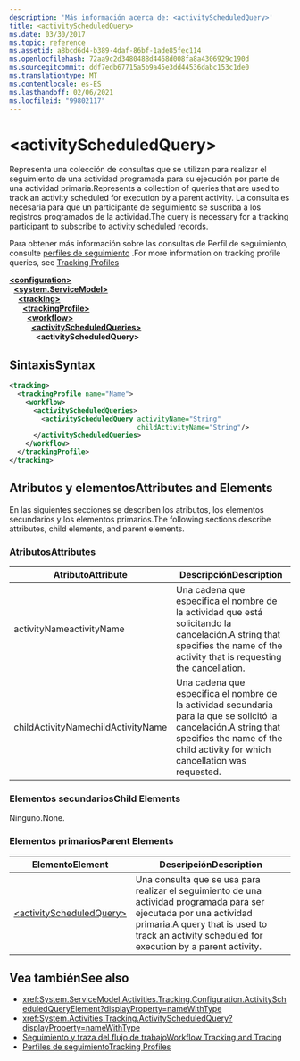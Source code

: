 ```yaml
---
description: 'Más información acerca de: <activityScheduledQuery>'
title: <activityScheduledQuery>
ms.date: 03/30/2017
ms.topic: reference
ms.assetid: a8bcd6d4-b389-4daf-86bf-1ade85fec114
ms.openlocfilehash: 72aa9c2d3480488d4468d008fa8a4306929c190d
ms.sourcegitcommit: ddf7edb67715a5b9a45e3dd44536dabc153c1de0
ms.translationtype: MT
ms.contentlocale: es-ES
ms.lasthandoff: 02/06/2021
ms.locfileid: "99802117"
---
```

# \<activityScheduledQuery>

<span data-ttu-id="e44cd-102">Representa una colección de consultas que se utilizan para realizar el seguimiento de una actividad programada para su ejecución por parte de una actividad primaria.</span><span class="sxs-lookup"><span data-stu-id="e44cd-102">Represents a collection of queries that are used to track an activity scheduled for execution by a parent activity.</span></span> <span data-ttu-id="e44cd-103">La consulta es necesaria para que un participante de seguimiento se suscriba a los registros programados de la actividad.</span><span class="sxs-lookup"><span data-stu-id="e44cd-103">The query is necessary for a tracking participant to subscribe to activity scheduled records.</span></span>  
  
 <span data-ttu-id="e44cd-104">Para obtener más información sobre las consultas de Perfil de seguimiento, consulte [perfiles de seguimiento](../../../windows-workflow-foundation/tracking-profiles.md) .</span><span class="sxs-lookup"><span data-stu-id="e44cd-104">For more information on tracking profile queries, see [Tracking Profiles](../../../windows-workflow-foundation/tracking-profiles.md)</span></span>  
  
[**\<configuration>**](../configuration-element.md)\
&nbsp;&nbsp;[**\<system.ServiceModel>**](system-servicemodel-of-workflow.md)\
&nbsp;&nbsp;&nbsp;&nbsp;[**\<tracking>**](tracking.md)\
&nbsp;&nbsp;&nbsp;&nbsp;&nbsp;&nbsp;[**\<trackingProfile>**](trackingprofile.md)\
&nbsp;&nbsp;&nbsp;&nbsp;&nbsp;&nbsp;&nbsp;&nbsp;[**\<workflow>**](workflow.md)\
&nbsp;&nbsp;&nbsp;&nbsp;&nbsp;&nbsp;&nbsp;&nbsp;&nbsp;&nbsp;[**\<activityScheduledQueries>**](activityscheduledqueries.md)\
&nbsp;&nbsp;&nbsp;&nbsp;&nbsp;&nbsp;&nbsp;&nbsp;&nbsp;&nbsp;&nbsp;&nbsp;**\<activityScheduledQuery>**  
  
## <a name="syntax"></a><span data-ttu-id="e44cd-105">Sintaxis</span><span class="sxs-lookup"><span data-stu-id="e44cd-105">Syntax</span></span>  
  
```xml
<tracking>
  <trackingProfile name="Name">
    <workflow>
      <activityScheduledQueries>
        <activityScheduledQuery activityName="String"
                                childActivityName="String"/>
      </activityScheduledQueries>
    </workflow>
  </trackingProfile>
</tracking>  
```  
  
## <a name="attributes-and-elements"></a><span data-ttu-id="e44cd-106">Atributos y elementos</span><span class="sxs-lookup"><span data-stu-id="e44cd-106">Attributes and Elements</span></span>  

 <span data-ttu-id="e44cd-107">En las siguientes secciones se describen los atributos, los elementos secundarios y los elementos primarios.</span><span class="sxs-lookup"><span data-stu-id="e44cd-107">The following sections describe attributes, child elements, and parent elements.</span></span>  
  
### <a name="attributes"></a><span data-ttu-id="e44cd-108">Atributos</span><span class="sxs-lookup"><span data-stu-id="e44cd-108">Attributes</span></span>  
  
|<span data-ttu-id="e44cd-109">Atributo</span><span class="sxs-lookup"><span data-stu-id="e44cd-109">Attribute</span></span>|<span data-ttu-id="e44cd-110">Descripción</span><span class="sxs-lookup"><span data-stu-id="e44cd-110">Description</span></span>|  
|---------------|-----------------|  
|<span data-ttu-id="e44cd-111">activityName</span><span class="sxs-lookup"><span data-stu-id="e44cd-111">activityName</span></span>|<span data-ttu-id="e44cd-112">Una cadena que especifica el nombre de la actividad que está solicitando la cancelación.</span><span class="sxs-lookup"><span data-stu-id="e44cd-112">A string that specifies the name of the activity that is requesting the cancellation.</span></span>|  
|<span data-ttu-id="e44cd-113">childActivityName</span><span class="sxs-lookup"><span data-stu-id="e44cd-113">childActivityName</span></span>|<span data-ttu-id="e44cd-114">Una cadena que especifica el nombre de la actividad secundaria para la que se solicitó la cancelación.</span><span class="sxs-lookup"><span data-stu-id="e44cd-114">A string that specifies the name of the child activity for which cancellation was requested.</span></span>|  
  
### <a name="child-elements"></a><span data-ttu-id="e44cd-115">Elementos secundarios</span><span class="sxs-lookup"><span data-stu-id="e44cd-115">Child Elements</span></span>  

 <span data-ttu-id="e44cd-116">Ninguno.</span><span class="sxs-lookup"><span data-stu-id="e44cd-116">None.</span></span>  
  
### <a name="parent-elements"></a><span data-ttu-id="e44cd-117">Elementos primarios</span><span class="sxs-lookup"><span data-stu-id="e44cd-117">Parent Elements</span></span>  
  
|<span data-ttu-id="e44cd-118">Elemento</span><span class="sxs-lookup"><span data-stu-id="e44cd-118">Element</span></span>|<span data-ttu-id="e44cd-119">Descripción</span><span class="sxs-lookup"><span data-stu-id="e44cd-119">Description</span></span>|  
|-------------|-----------------|  
|[\<activityScheduledQuery>](activityscheduledquery.md)|<span data-ttu-id="e44cd-120">Una consulta que se usa para realizar el seguimiento de una actividad programada para ser ejecutada por una actividad primaria.</span><span class="sxs-lookup"><span data-stu-id="e44cd-120">A query that is used to track an activity scheduled for execution by a parent activity.</span></span>|  
  
## <a name="see-also"></a><span data-ttu-id="e44cd-121">Vea también</span><span class="sxs-lookup"><span data-stu-id="e44cd-121">See also</span></span>

- <xref:System.ServiceModel.Activities.Tracking.Configuration.ActivityScheduledQueryElement?displayProperty=nameWithType>
- <xref:System.Activities.Tracking.ActivityScheduledQuery?displayProperty=nameWithType>
- [<span data-ttu-id="e44cd-122">Seguimiento y traza del flujo de trabajo</span><span class="sxs-lookup"><span data-stu-id="e44cd-122">Workflow Tracking and Tracing</span></span>](../../../windows-workflow-foundation/workflow-tracking-and-tracing.md)
- [<span data-ttu-id="e44cd-123">Perfiles de seguimiento</span><span class="sxs-lookup"><span data-stu-id="e44cd-123">Tracking Profiles</span></span>](../../../windows-workflow-foundation/tracking-profiles.md)
